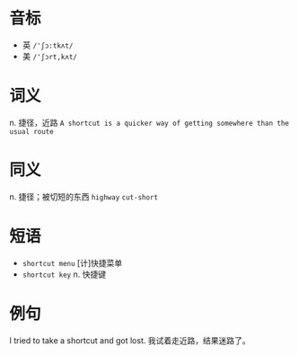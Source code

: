 # 音标

- 英 `/'ʃɔ:tkʌt/`
- 美 `/'ʃɔrt,kʌt/`

# 词义

n. 捷径，近路
`A shortcut is a quicker way of getting somewhere than the usual route`

# 同义

n. 捷径；被切短的东西
`highway` `cut-short`

# 短语

- `shortcut menu` [计]快捷菜单
- `shortcut key` n. 快捷键

# 例句

I tried to take a shortcut and got lost.
我试着走近路，结果迷路了。


